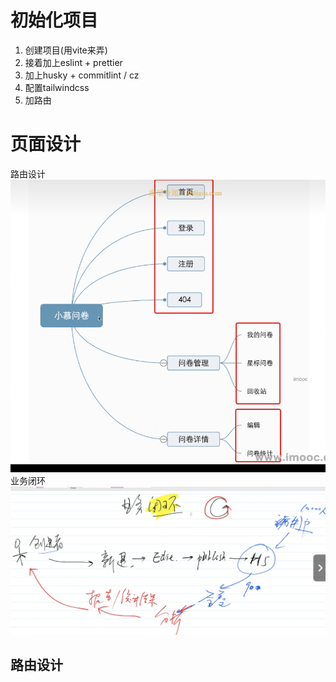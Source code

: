 # 初始化项目

1. 创建项目(用vite来弄)
2. 接着加上eslint + prettier
3. 加上husky + commitlint / cz
4. 配置tailwindcss
5. 加路由

# 页面设计

路由设计
![alt text](image.png)
业务闭环
![alt text](image-1.png)

## 路由设计
